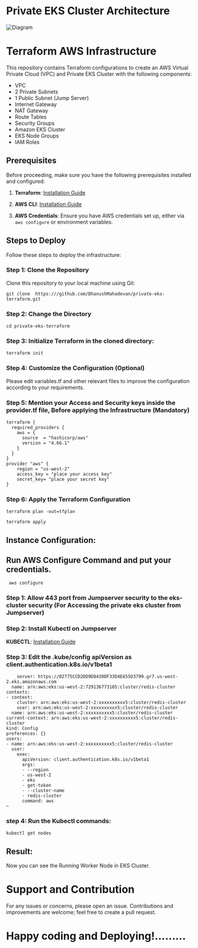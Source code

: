 # Private EKS Cluster Architecture
![Diagram](https://fusionauth.io/assets/img/docs/installation-guides/kubernetes/eksctl-architecture.png)

# Terraform AWS Infrastructure

This repository contains Terraform configurations to create an AWS Virtual Private Cloud (VPC) and Private EKS Cluster with the following components:
- VPC
- 2 Private Subnets
- 1 Public Subnet (Jump Server)
- Internet Gateway
- NAT Gateway
- Route Tables
- Security Groups
- Amazon EKS Cluster
- EKS Node Groups
- IAM Roles

## Prerequisites

Before proceeding, make sure you have the following prerequisites installed and configured:

1. **Terraform**: [Installation Guide](https://learn.hashicorp.com/tutorials/terraform/install-cli)

2. **AWS CLI**: [Installation Guide](https://docs.aws.amazon.com/cli/latest/userguide/cli-configure-quickstart.html)

3. **AWS Credentials**: Ensure you have AWS credentials set up, either via `aws configure` or environment variables.

## Steps to Deploy

Follow these steps to deploy the infrastructure:

### Step 1: Clone the Repository

Clone this repository to your local machine using Git:

```
git clone  https:///github.com/DhanushMahadevan/private-eks-terraform.git
```
### Step 2: Change the Directory

```
cd private-eks-terraform
```

### Step 3: Initialize Terraform in the cloned directory:

```
terraform init
```

### Step 4: Customize the Configuration (Optional)
Please edit variables.tf and other relevant files to improve the configuration according to your requirements.

### Step 5: Mention your Access and Security keys inside the provider.tf file, Before applying the Infrastructure (Mandatory)
```
terraform {
  required_providers {
    aws = {
      source  = "hashicorp/aws"
      version = "4.66.1"
    }
  }
}
provider "aws" {
	region = "us-west-2"
	access_key = "place your access key"
	secret_key= "place your secret key"
}

```
### Step 6: Apply the Terraform Configuration

```
terraform plan -out=tfplan
```

```
terraform apply
```
## Instance Configuration:

## Run AWS Configure Command and put your credentials.
```
 aws configure
```


### Step 1: Allow 443 port from Jumpserver security to the eks-cluster security (For Accessing the private eks cluster from Jumpserver)

### Step 2: Install Kubectl on Jumpserver
 **KUBECTL**: [Installation Guide](https://docs.aws.amazon.com/eks/latest/userguide/install-kubectl.html)
 
### Step 3: Edit the .kube/config apiVersion as client.authentication.k8s.io/v1beta1
```
    server: https://02775CCD2DD9D8430DF33D4E655D3799.gr7.us-west-2.eks.amazonaws.com
  name: arn:aws:eks:us-west-2:729136773185:cluster/redis-cluster
contexts:
- context:
    cluster: arn:aws:eks:us-west-2:xxxxxxxxxx5:cluster/redis-cluster
    user: arn:aws:eks:us-west-2:xxxxxxxxxx5:cluster/redis-cluster
  name: arn:aws:eks:us-west-2:xxxxxxxxxx5:cluster/redis-cluster
current-context: arn:aws:eks:us-west-2:xxxxxxxxxx5:cluster/redis-cluster
kind: Config
preferences: {}
users:
- name: arn:aws:eks:us-west-2:xxxxxxxxxx5:cluster/redis-cluster
  user:
    exec:
      apiVersion: client.authentication.k8s.io/v1beta1
      args:
      - --region
      - us-west-2
      - eks
      - get-token
      - --cluster-name
      - redis-cluster
      command: aws
~

```
### step 4: Run the Kubectl commands:
```
kubectl get nodes
```
## Result:
Now you can see the Running Worker Node in EKS Cluster.

# Support and Contribution
For any issues or concerns, please open an issue. Contributions and improvements are welcome; feel free to create a pull request.

# Happy coding and Deploying!.........








